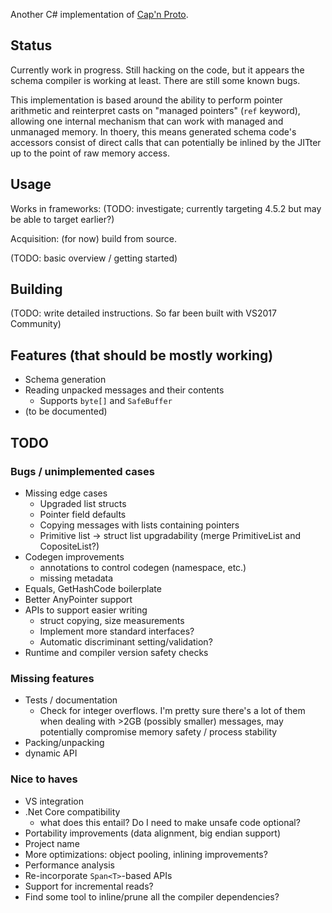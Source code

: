 Another C# implementation of [Cap'n Proto][].

Status
------

Currently work in progress. Still hacking on the code, but it appears the
schema compiler is working at least. There are still some known bugs.

This implementation is based around the ability to perform pointer arithmetic
and reinterpret casts on "managed pointers" (`ref` keyword), allowing one
internal mechanism that can work with managed and unmanaged memory. In thoery,
this means generated schema code's accessors consist of direct calls that can
potentially be inlined by the JITter up to the point of raw memory access.

Usage
-----

Works in frameworks: (TODO: investigate; currently targeting 4.5.2 but may be
able to target earlier?)

Acquisition: (for now) build from source.

(TODO: basic overview / getting started)

Building
--------

(TODO: write detailed instructions. So far been built with VS2017 Community)

Features (that should be mostly working)
----------------------------------------

- Schema generation
- Reading unpacked messages and their contents
  - Supports `byte[]` and `SafeBuffer`
- (to be documented)

TODO
----

### Bugs / unimplemented cases
- Missing edge cases
  - Upgraded list structs
  - Pointer field defaults
  - Copying messages with lists containing pointers
  - Primitive list -> struct list upgradability (merge PrimitiveList and CopositeList?)
- Codegen improvements
  - annotations to control codegen (namespace, etc.)
  - missing metadata
- Equals, GetHashCode boilerplate
- Better AnyPointer support
- APIs to support easier writing
  - struct copying, size measurements
  - Implement more standard interfaces?
  - Automatic discriminant setting/validation?
- Runtime and compiler version safety checks

### Missing features
- Tests / documentation
  - Check for integer overflows. I'm pretty sure there's a lot of them when
    dealing with >2GB (possibly smaller) messages, may potentially compromise
    memory safety / process stability
- Packing/unpacking
- dynamic API

### Nice to haves
- VS integration 
- .Net Core compatibility
  - what does this entail? Do I need to make unsafe code optional?
- Portability improvements (data alignment, big endian support)
- Project name
- More optimizations: object pooling, inlining improvements?
- Performance analysis
- Re-incorporate `Span<T>`-based APIs
- Support for incremental reads?
- Find some tool to inline/prune all the compiler dependencies?

[Cap'n Proto]: https://capnproto.org